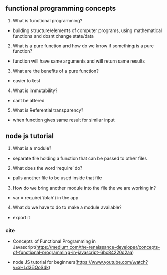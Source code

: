 ## functional programming concepts

1. What is functional programming?
  - building structure/elements of computer programs, using mathematical functions and dosnt change state/data
2. What is a pure function and how do we know if something is a pure function?
  - function will have same arguments and will return same results
3. What are the benefits of a pure function?
- easier to test

4. What is immutability?
  - cant be altered
5. What is Referential transparency?
  - when function gives same result for similar input

  ## node js tutorial
1. What is a module?
  - separate file holding a function that can be passed to other files
2. What does the word ‘require’ do?
  - pulls another file to be used inside that file
3. How do we bring another module into the file the we are working in?
- var = require('/blah') in the app
4. What do we have to do to make a module available?
- export it


### cite
  - Concepts of Functional Programming in Javascript(https://medium.com/the-renaissance-developer/concepts-of-functional-programming-in-javascript-6bc84220d2aa)

  - node JS tutorial for beginners(https://www.youtube.com/watch?v=xHLd36QoS4k)